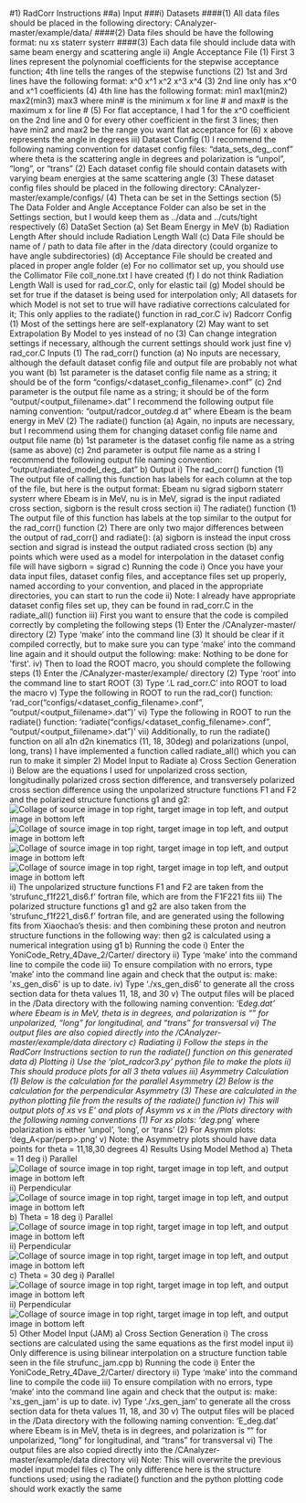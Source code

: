 #1) RadCorr Instructions
	##a) Input
		###i) Datasets
			####(1) All data files should be placed in the following directory:
					CAnalyzer-master/example/data/
			####(2) Data files should be have the following format:
					nu xs staterr systerr
			####(3) Each data file should include data with same beam energy and
					scattering angle
		ii) Angle Acceptance File
			(1) First 3 lines represent the polynomial coefficients for the stepwise
					acceptance function; 4th line tells the ranges of the stepwise
					functions
			(2) 1st and 3rd lines have the following format:
					x^0 x^1 x^2 x^3 x^4
			(3) 2nd line only has x^0 and x^1 coefficients
			(4) 4th line has the following format:
					min1 max1(min2) max2(min3) max3
					where min# is the minimum x for line # and max# is the maximum
					x for line #
			(5) For flat acceptance, I had 1 for the x^0 coefficient on the 2nd line
					and 0 for every other coefficient in the first 3 lines; then have min2
					and max2 be the range you want flat acceptance for
			(6) x above represents the angle in degrees
		iii) Dataset Config
			(1) I recommend the following naming convention for dataset config
					files:
					“data_sets_<theta>deg_<polarization>.conf”
					where theta is the scattering angle in degrees and polarization is
					“unpol”, “long”, or “trans”
			(2) Each dataset config file should contain datasets with varying beam
					energies at the same scattering angle
			(3) These dataset config files should be placed in the following
					directory:
					CAnalyzer-master/example/configs/
			(4) Theta can be set in the Settings section
			(5) The Data Folder and Angle Acceptance Folder can also be set in
					the Settings section, but I would keep them as ../data and
					../cuts/tight respectively
			(6) DataSet Section
				(a) Set Beam Energy in MeV
				(b) Radiation Length After should include Radiation Length
						Wall
				(c) Data File should be name of / path to data file after in the
						/data directory (could organize to have angle
						subdirectories)
				(d) Acceptance File should be created and placed in proper
						angle folder
				(e) For no collimator set up, you should use the Collimator File
						coll_none.txt I have created
				(f) I do not think Radiation Length Wall is used for rad_cor.C,
						only for elastic tail
				(g) Model should be set for true if the dataset is being used for
						interpolation only; All datasets for which Model is not set to
						true will have radiative corrections calculated for it; This
						only applies to the radiate() function in rad_cor.C
		iv) Radcorr Config
			(1) Most of the settings here are self-explanatory
			(2) May want to set Extrapolation By Model to yes instead of no
			(3) Can change integration settings if necessary, although the current
					settings should work just fine
		v) rad_cor.C Inputs
			(1) The rad_corr() function
				(a) No inputs are necessary, although the default dataset
						config file and output file are probably not what you want
				(b) 1st parameter is the dataset config file name as a string; it
						should be of the form
						“configs/<dataset_config_filename>.conf”
				(c) 2nd parameter is the output file name as a string; it should
						be of the form “output/<output_fiilename>.dat”
						I recommend the following output file naming convention:
						“output/radcor_out<Ebeam>_<theta>deg_<polarization>.d
						at”
						where Ebeam is the beam energy in MeV
			(2) The radiate() function
				(a) Again, no inputs are necessary, but I recommend using
						them for changing dataset config file name and output file
						name
				(b) 1st parameter is the dataset config file name as a string
						(same as above)
				(c) 2nd parameter is output file name as a string
						I recommend the following output file naming convention:
						“output/radiated_model_<theta>deg_<polarization>.dat”
	b) Output
		i) The rad_corr() function
			(1) The output file of calling this function has labels for each column at
					the top of the file, but here is the output format:
					Ebeam nu sigrad sigborn staterr systerr
					where Ebeam is in MeV, nu is in MeV, sigrad is the input radiated
					cross section, sigborn is the result cross section
		ii) The radiate() function
			(1) The output file of this function has labels at the top similar to the
					output for the rad_corr() function
			(2) There are only two major differences between the output of
					rad_corr() and radiate():
				(a) sigborn is instead the input cross section and sigrad is
						instead the output radiated cross section
				(b) any points which were used as a model for interpolation in
						the dataset config file will have sigborn = sigrad
	c) Running the code
		i) Once you have your data input files, dataset config files, and acceptance
				files set up properly, named according to your convention, and placed in
				the appropriate directories, you can start to run the code
		ii) Note: I already have appropriate dataset config files set up, they can be
				found in rad_corr.C in the radiate_all() function
		iii) First you want to ensure that the code is compiled correctly by completing
				the following steps
			(1) Enter the /CAnalyzer-master/ directory
			(2) Type ‘make’ into the command line
			(3) It should be clear if it compiled correctly, but to make sure you can
					type ‘make’ into the command line again and it should output the
					following:
					make: Nothing to be done for 'first'.
		iv) Then to load the ROOT macro, you should complete the following steps
			(1) Enter the /CAnalyzer-master/example/ directory
			(2) Type ‘root’ into the command line to start ROOT
			(3) Type ‘.L rad_corr.C’ into ROOT to load the macro
		v) Type the following in ROOT to run the rad_cor() function:
			‘rad_cor(“configs/<dataset_config_filename>.conf”,
			“output/<output_fiilename>.dat”)’
		vi) Type the following in ROOT to run the radiate() function:
				‘radiate(“configs/<dataset_config_filename>.conf”,
				“output/<output_fiilename>.dat”)’
		vii) Additionally, to run the radiate() function on all a1n d2n kinematics (11,
				18, 30deg) and polarizations (unpol, long, trans) I have implemented a
				function called radiate_all() which you can run to make it simpler
2) Model Input to Radiate
	a) Cross Section Generation
		i) Below are the equations I used for unpolarized cross section,
			longitudinally polarized cross section difference, and transversely
			polarized cross section difference using the unpolarized structure
			functions F1 and F2 and the polarized structure functions g1 and g2:
   		![Collage of source image in top right, target image in top left, and output image in bottom left](1024x768files/1024x768collage_final.png)
   		![Collage of source image in top right, target image in top left, and output image in bottom left](1024x768files/1024x768collage_final.png)
   		![Collage of source image in top right, target image in top left, and output image in bottom left](1024x768files/1024x768collage_final.png)
   		![Collage of source image in top right, target image in top left, and output image in bottom left](1024x768files/1024x768collage_final.png)
		ii) The unpolarized structure functions F1 and F2 are taken from the
				‘strufunc_f1f221_dis6.f’ fortran file, which are from the F1F221 fits
		iii) The polarized structure functions g1 and g2 are also taken from the
				‘strufunc_f1f221_dis6.f’ fortran file, and are generated using the following
				fits from Xiaochao’s thesis:
				and then combining these proton and neutron structure functions in the
				following way:
				then g2 is calculated using a numerical integration using g1
	b) Running the code
		i) Enter the YoniCode_Retry_4Dave_2/Carter/ directory
		ii) Type ‘make’ into the command line to compile the code
		iii) To ensure compilation with no errors, type ‘make’ into the command line
				again and check that the output is:
				make: 'xs_gen_dis6' is up to date.
		iv) Type ‘./xs_gen_dis6’ to generate all the cross section data for theta
				values 11, 18, and 30
		v) The output files will be placed in the /Data directory with the following
				naming convention:
				‘E<Ebeam>_<theta>deg<polarization>.dat’
				where Ebeam is in MeV, theta is in degrees, and polarization is “” for
				unpolarized, “long” for longitudinal, and “trans” for transversal
				vi) The output files are also copied directly into the
				/CAnalyzer-master/example/data directory
	c) Radiating
		i) Follow the steps in the RadCorr Instructions section to run the radiate()
			function on this generated data
	d) Plotting
		i) Use the ‘plot_radcor3.py’ python file to make the plots
		ii) This should produce plots for all 3 theta values
		iii) Asymmetry Calculation
			(1) Below is the calculation for the parallel Asymmetry
			(2) Below is the calculation for the perpendicular Asymmetry
			(3) These are calculated in the python plotting file from the results of
					the radiate() function
		iv) This will output plots of xs vs E’ and plots of Asymm vs x in the /Plots
				directory with the following naming conventions
			(1) For xs plots:
					‘<theta>deg_<polarization>.png’
					where polarization is either ‘unpol’, ‘long’, or ‘trans’
			(2) For Asymm plots:
					‘<theta>deg_A<par/perp>.png’
		v) Note: the Asymmetry plots should have data points for theta = 11,18,30
			degrees
4) Results Using Model Method
	a) Theta = 11 deg
		i) Parallel
			![Collage of source image in top right, target image in top left, and output image in bottom left](1024x768files/1024x768collage_final.png)
		ii) Perpendicular
			![Collage of source image in top right, target image in top left, and output image in bottom left](1024x768files/1024x768collage_final.png)
	b) Theta = 18 deg
		i) Parallel
			![Collage of source image in top right, target image in top left, and output image in bottom left](1024x768files/1024x768collage_final.png)
		ii) Perpendicular
			![Collage of source image in top right, target image in top left, and output image in bottom left](1024x768files/1024x768collage_final.png)
	c) Theta = 30 deg
		i) Parallel
			![Collage of source image in top right, target image in top left, and output image in bottom left](1024x768files/1024x768collage_final.png)
		ii) Perpendicular
			![Collage of source image in top right, target image in top left, and output image in bottom left](1024x768files/1024x768collage_final.png)
5) Other Model Input (JAM)
	a) Cross Section Generation
		i) The cross sections are calculated using the same equations as the first
				model input
		ii) Only difference is using bilinear interpolation on a structure function table
				seen in the file strufunc_jam.cpp
	b) Running the code
		i) Enter the YoniCode_Retry_4Dave_2/Carter/ directory
		ii) Type ‘make’ into the command line to compile the code
		iii) To ensure compilation with no errors, type ‘make’ into the command line
					again and check that the output is:
					make: 'xs_gen_jam' is up to date.
		iv) Type ‘./xs_gen_jam’ to generate all the cross section data for theta values
				11, 18, and 30
		v) The output files will be placed in the /Data directory with the following
				naming convention:
				‘E<Ebeam>_<theta>deg<polarization>.dat’
				where Ebeam is in MeV, theta is in degrees, and polarization is “” for
				unpolarized, “long” for longitudinal, and “trans” for transversal
		vi) The output files are also copied directly into the
				/CAnalyzer-master/example/data directory
		vii) Note: This will overwrite the previous model input model files
	c) The only difference here is the structure functions used; using the radiate()
			function and the python plotting code should work exactly the same

